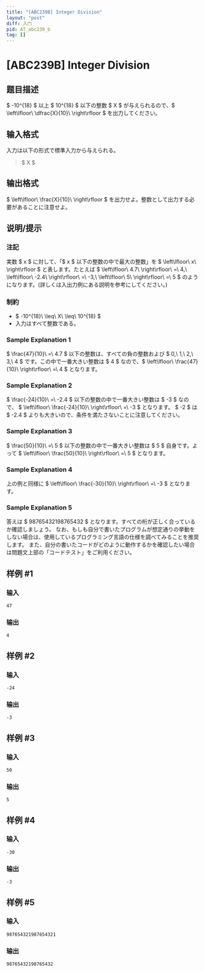 ```yaml
---
title: "[ABC239B] Integer Division"
layout: "post"
diff: 入门
pid: AT_abc239_b
tag: []
---
```


# [ABC239B] Integer Division

## 题目描述

[problemUrl]: https://atcoder.jp/contests/abc239/tasks/abc239_b

$ -10^{18} $ 以上 $ 10^{18} $ 以下の整数 $ X $ が与えられるので、$ \left\lfloor\ \dfrac{X}{10}\ \right\rfloor $ を出力してください。

## 输入格式

入力は以下の形式で標準入力から与えられる。

> $ X $

## 输出格式

$ \left\lfloor\ \frac{X}{10}\ \right\rfloor $ を出力せよ。整数として出力する必要があることに注意せよ。

## 说明/提示

### 注記

実数 $ x $ に対して、「$ x $ 以下の整数の中で最大の整数」を $ \left\lfloor\ x\ \right\rfloor $ と表します。たとえば $ \left\lfloor\ 4.7\ \right\rfloor\ =\ 4,\ \left\lfloor\ -2.4\ \right\rfloor\ =\ -3,\ \left\lfloor\ 5\ \right\rfloor\ =\ 5 $ のようになります。(詳しくは入出力例にある説明を参考にしてください。)

### 制約

- $ -10^{18}\ \leq\ X\ \leq\ 10^{18} $
- 入力はすべて整数である。

### Sample Explanation 1

$ \frac{47}{10}\ =\ 4.7 $ 以下の整数は、すべての負の整数および $ 0,\ 1,\ 2,\ 3,\ 4 $ です。この中で一番大きい整数は $ 4 $ なので、$ \left\lfloor\ \frac{47}{10}\ \right\rfloor\ =\ 4 $ となります。

### Sample Explanation 2

$ \frac{-24}{10}\ =\ -2.4 $ 以下の整数の中で一番大きい整数は $ -3 $ なので、 $ \left\lfloor\ \frac{-24}{10}\ \right\rfloor\ =\ -3 $ となります。 $ -2 $ は $ -2.4 $ よりも大きいので、条件を満たさないことに注意してください。

### Sample Explanation 3

$ \frac{50}{10}\ =\ 5 $ 以下の整数の中で一番大きい整数は $ 5 $ 自身です。よって $ \left\lfloor\ \frac{50}{10}\ \right\rfloor\ =\ 5 $ となります。

### Sample Explanation 4

上の例と同様に $ \left\lfloor\ \frac{-30}{10}\ \right\rfloor\ =\ -3 $ となります。

### Sample Explanation 5

答えは $ 98765432198765432 $ となります。すべての桁が正しく合っているか確認しましょう。 なお、もしも自分で書いたプログラムが想定通りの挙動をしない場合は、使用しているプログラミング言語の仕様を調べてみることを推奨します。 また、自分の書いたコードがどのように動作するかを確認したい場合は問題文上部の「コードテスト」をご利用ください。

## 样例 #1

### 输入

```
47
```

### 输出

```
4
```

## 样例 #2

### 输入

```
-24
```

### 输出

```
-3
```

## 样例 #3

### 输入

```
50
```

### 输出

```
5
```

## 样例 #4

### 输入

```
-30
```

### 输出

```
-3
```

## 样例 #5

### 输入

```
987654321987654321
```

### 输出

```
98765432198765432
```

